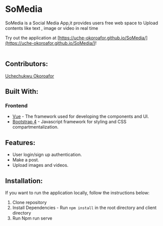 # SoMedia
SoMedia is a Social Media App,it provides users free web space to Upload contents like text , image or video in real time

Try out the application at [https://uche-okoroafor.github.io/SoMedia/](https://uche-okoroafor.github.io/SoMedia/)!
<br><br>

## Contributors:
[Uchechukwu Okoroafor](https://github.com/uche-okoroafor)

## Built With:
### Frontend
* [Vue](https://vuejs.org/) - The framework used for developing the components and UI.
* [Bootstrap 4](https://getbootstrap.com/) - Javascript framework for styling and CSS compartmentalization.


## Features:
* User login/sign up authentication.
* Make a post.
* Upload images and videos.


## Installation:
If you want to run the application locally, follow the instructions below:
1. Clone repository
2. Install Dependencies - Run ```npm install``` in the root directory and client directory
3. Run Npm run serve
```
